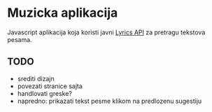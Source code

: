 # Muzicka aplikacija

Javascript aplikacija koja koristi javni [Lyrics API](https://lyrics.ovh/) za pretragu tekstova pesama.

## TODO

- srediti dizajn
- povezati stranice sajta
- handlovati greske?
- napredno: prikazati tekst pesme klikom na predlozenu sugestiju
